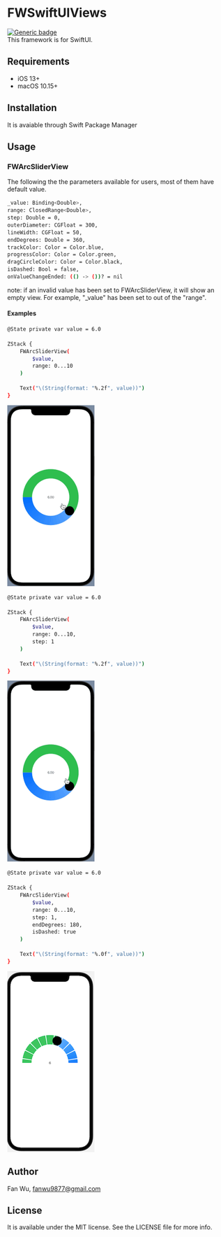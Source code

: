 # FWSwiftUIViews
[![Generic badge](https://img.shields.io/badge/SwiftPM-compatible-<COLOR>.svg)](https://shields.io/)<br>
This framework is for SwiftUI.

## Requirements
- iOS 13+
- macOS 10.15+

## Installation
It is avaiable through Swift Package Manager

## Usage
### FWArcSliderView
The following the the parameters available for users, most of them have default value.
```sh
_value: Binding<Double>,
range: ClosedRange<Double>,
step: Double = 0,
outerDiameter: CGFloat = 300,
lineWidth: CGFloat = 50,
endDegrees: Double = 360,
trackColor: Color = Color.blue,
progressColor: Color = Color.green,
dragCircleColor: Color = Color.black,
isDashed: Bool = false,
onValueChangeEnded: (() -> ())? = nil
```
note: if an invalid value has been set to FWArcSliderView, it will show an empty view. For example, "_value" has been set to out of the "range".
#### Examples
```sh
@State private var value = 6.0

ZStack {
    FWArcSliderView(
        $value,
        range: 0...10
    )
            
    Text("\(String(format: "%.2f", value))")
}
```
![FWArcSliderView demo 01](images/FWArcSliderViewDemo01.gif)

```sh
@State private var value = 6.0

ZStack {
    FWArcSliderView(
        $value,
        range: 0...10,
        step: 1
    )
            
    Text("\(String(format: "%.2f", value))")
}
```
![FWArcSliderView demo 02](images/FWArcSliderViewDemo02.gif)

```sh
@State private var value = 6.0

ZStack {
    FWArcSliderView(
        $value,
        range: 0...10,
        step: 1,
        endDegrees: 180,
        isDashed: true
    )
            
    Text("\(String(format: "%.0f", value))")
}
```
![FWArcSliderView demo 03](images/FWArcSliderViewDemo03.png)

## Author
Fan Wu, fanwu9877@gmail.com

## License
It is available under the MIT license. See the LICENSE file for more info.
